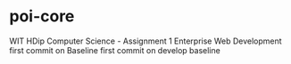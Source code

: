 # poi-core
WIT HDip Computer Science - Assignment 1 Enterprise Web Development 
 first commit on Baseline
first commit on develop baseline 